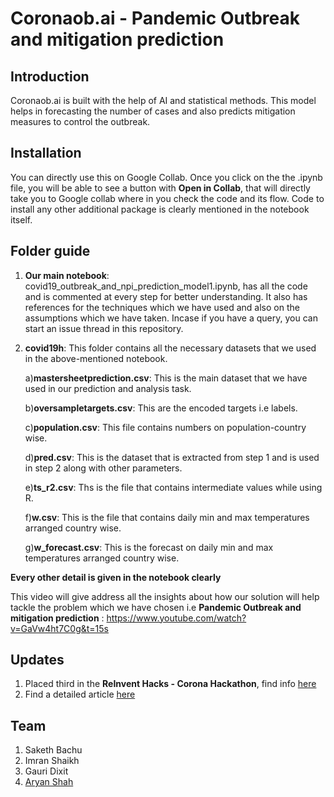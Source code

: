 # Coronaob.ai - Pandemic Outbreak and mitigation prediction

## Introduction

Coronaob.ai is built with the help of AI and statistical methods. This model helps in forecasting the number of cases and also predicts mitigation measures to control the outbreak.

## Installation

You can directly use this on Google Collab. Once you click on the the .ipynb file, you will be able to see a button with **Open in Collab**, that will directly take you to Google collab where in you check the code and its flow. Code to install any other additional package is clearly mentioned in the notebook itself.

## Folder guide

1) **Our main notebook**: covid19_outbreak_and_npi_prediction_model1.ipynb, has all the code and is commented at every step for better understanding. It also has references for the techniques which we have used and also on the assumptions which we have taken. Incase if you have a query, you can start an issue thread in this repository.

2) **covid19h**: This folder contains all the necessary datasets that we used in the above-mentioned notebook.

   a)**mastersheetprediction.csv**: This is the main dataset that we have used in our prediction and analysis task.
   
   b)**oversampletargets.csv**: This are the encoded targets i.e labels.
   
   c)**population.csv**: This file contains numbers on population-country wise.
   
   d)**pred.csv**: This is the dataset that is extracted from step 1 and is used in step 2 along with other parameters.
   
   e)**ts_r2.csv**: Ths is the file that contains intermediate values while using R.
   
   f)**w.csv**: This is the file that contains daily min and max temperatures arranged country wise.
   
   g)**w_forecast.csv**: This is the forecast on daily min and max temperatures arranged country wise.
 
 **Every other detail is given in the notebook clearly**
 
 This video will give address all the insights about how our solution will help tackle the problem which we have chosen i.e **Pandemic Outbreak and mitigation prediction** : https://www.youtube.com/watch?v=GaVw4ht7C0g&t=15s
 
 ## Updates
 
 1. Placed third in the **ReInvent Hacks - Corona Hackathon**, find info [here](https://reinventhacks.devpost.com/project-gallery)
 2. Find a detailed article [here](https://buildforcovid19.io/coronaob-ai-pandemic-outbreak-and-mitigation-prediction/)
 
 
 ## Team
 1. Saketh Bachu
 2. Imran Shaikh
 3. Gauri Dixit
 4. [Aryan Shah](http://linkedin.com/in/aryangshah)

